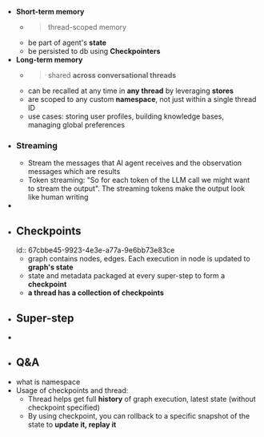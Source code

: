 - **Short-term memory**
	- > thread-scoped memory
	- be part of agent's **state**
	- be persisted to db using **Checkpointers**
- **Long-term memory**
	- > shared **across conversational threads**
	- can be recalled at any time in **any thread** by leveraging **stores**
	- are scoped to any custom **namespace**, not just within a single thread ID
	- use cases: storing user profiles, building knowledge bases, managing global preferences
- ### Streaming
	- Stream the messages that AI agent receives and the observation messages which are results
	- Token streaming: "So for each token of the LLM call we might want to stream the output". The streaming tokens make the output look like human writing
-
- ## Checkpoints
  id:: 67cbbe45-9923-4e3e-a77a-9e6bb73e83ce
	- graph contains nodes, edges. Each execution in node is updated to **graph's state**
	- state and metadata packaged at every super-step to form a **checkpoint**
	- **a thread has a collection of checkpoints**
- ## Super-step
-
- ## Q&A
- what is namespace
- Usage of checkpoints and thread:
	- Thread helps get full **history** of graph execution, latest state (without checkpoint specified)
	- By using checkpoint, you can rollback to a specific snapshot of the state to **update it, replay it**